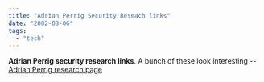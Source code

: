 ```yaml
---
title: "Adrian Perrig Security Reseach links"
date: "2002-08-06"
tags: 
  - "tech"
---
```


**Adrian Perrig security research links**. A bunch of these look interesting -- [Adrian Perrig research page](http://paris.cs.berkeley.edu/~perrig/projects.html)

